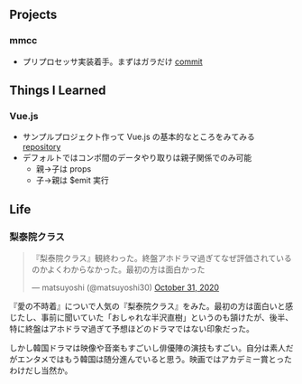 ## Projects

### mmcc

- プリプロセッサ実装着手。まずはガラだけ [commit](https://github.com/matsuyoshi30/mmcc/commit/d60debb6045a8462015e4cadf813194198bf8461)

## Things I Learned

### Vue.js

- サンプルプロジェクト作って Vue.js の基本的なところをみてみる [repository](https://github.com/matsuyoshi30/til/tree/master/vuejs/sample-project)
- デフォルトではコンポ間のデータやり取りは親子関係でのみ可能
  - 親→子は props
  - 子→親は $emit 実行

## Life

### 梨泰院クラス

<blockquote class="twitter-tweet"><p lang="ja" dir="ltr">『梨泰院クラス』観終わった。終盤アホドラマ過ぎてなぜ評価されているのかよくわからなかった。最初の方は面白かった</p>&mdash; matsuyoshi (@matsuyoshi30) <a href="https://twitter.com/matsuyoshi30/status/1322430982163628033?ref_src=twsrc%5Etfw">October 31, 2020</a></blockquote> <script async src="https://platform.twitter.com/widgets.js" charset="utf-8"></script>

『愛の不時着』についで人気の『梨泰院クラス』をみた。最初の方は面白いと感じたし、事前に聞いていた「おしゃれな半沢直樹」というのも頷けたが、後半、特に終盤はアホドラマ過ぎて予想ほどのドラマではない印象だった。

しかし韓国ドラマは映像や音楽もすごいし俳優陣の演技もすごい。自分は素人だがエンタメではもう韓国は随分進んでいると思う。映画ではアカデミー賞とったわけだし当然か。
